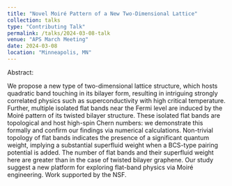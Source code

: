 ```yaml
---
title: "Novel Moiré Pattern of a New Two-Dimensional Lattice"
collection: talks
type: "Contributing Talk"
permalink: /talks/2024-03-08-talk
venue: "APS March Meeting"
date: 2024-03-08
location: "Minneapolis, MN"
---
```


Abstract:

We propose a new type of two-dimensional lattice structure, which hosts quadratic band touching in its bilayer form, resulting in intriguing strongly correlated physics such as superconductivity with high critical temperature. Further, multiple isolated flat bands near the Fermi level are induced by the Moiré pattern of its twisted bilayer structure. These isolated flat bands are topological and host high-spin Chern numbers: we demonstrate this formally and confirm our findings via numerical calculations. Non-trivial topology of flat bands indicates the presence of a significant quantum weight, implying a substantial superfluid weight when a BCS-type pairing potential is added. The number of flat bands and their superfluid weight here are greater than in the case of twisted bilayer graphene. Our study suggest a new platform for exploring flat-band physics via Moiré engineering. Work supported by the NSF.
